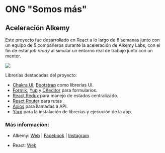 # ONG "Somos más"
## Aceleración Alkemy 

Este proyecto fue desarrollado en React a lo largo de 6 semanas junto con un equipo de 5 compañeros durante la aceleración de Alkemy Labs, con el fin de estar *job ready* al simular un entorno real de trabajo junto con un mentor.

<img src="https://i.ibb.co/tcFyLFt/grabacion.gif" />

Librerías destacadas del proyecto:
- [Chakra UI](https://chakra-ui.com/), [Bootstrap](https://react-bootstrap.github.io/) como librerías UI.
- [Formik](https://formik.org/), [Yup](https://github.com/jquense/yup) y [CKeditor](https://ckeditor.com/) para formularios.
- [React Redux](https://react-redux.js.org/) para manejo de estados centralizado.
- [React Router](https://reactrouter.com/) para rutas
- [Axios](https://axios-http.com/) para llamadas a API.
- [Yarn](https://yarnpkg.com/) para la instalación de librerías y ejecución de la app.


### Más información:

* Alkemy:  [Web](http://alkemy.org/es/index?ref=logo) | [Facebook](https://www.facebook.com/AlkemyLATAM) | [Instagram](https://www.instagram.com/alkemy__/)

* React: [Web](https://reactjs.org/)
